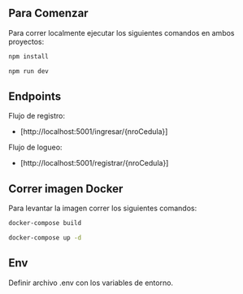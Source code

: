 ## Para Comenzar

Para correr localmente ejecutar los siguientes comandos en ambos proyectos:

```bash
npm install

npm run dev
```

## Endpoints

Flujo de registro:

- [http://localhost:5001/ingresar/{nroCedula}]

Flujo de logueo:

- [http://localhost:5001/registrar/{nroCedula}]

## Correr imagen Docker

Para levantar la imagen correr los siguientes comandos:

```bash
docker-compose build

docker-compose up -d
```

## Env
Definir archivo .env con los variables de entorno.
